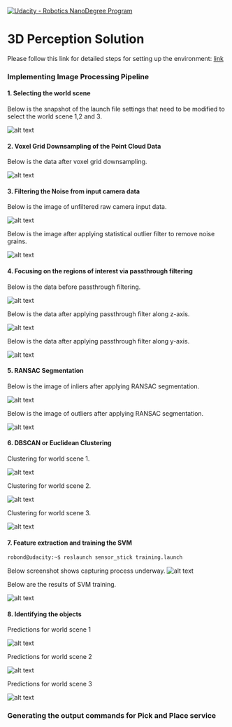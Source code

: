 [//]: # (Image References)
[selecting_the_scene]: ./images/selecting_the_scene.png
[unfiltered_input_data]: ./images/unfiltered_input_data.png
[filtered_input_data]: ./images/filtered_input_data.png
[voxel_filtered]: ./images/voxel_filtered_data.png
[before_passthrough]: ./images/before_passthrough_filter.png
[after_z_passthrough]: ./images/after_passthrough_z_axis.png
[after_y_passthrough]: ./images/after_passthrough_y_axis.png
[ransac_inlier]: ./images/ransac_inlier.png
[ransac_outlier]: ./images/ransac_outlier.png
[segmentation_and_clustering_1]: ./images/segmentation_and_clustering_1.png
[segmentation_and_clustering_2]: ./images/segmentation_and_clustering_2.png
[segmentation_and_clustering_3]: ./images/segmentation_and_clustering_3.png
[capturing_features]: ./images/capturing_features.jpg
[training_results]: ./images/training_results.png
[prediction_1]: ./images/prediction_1.png
[prediction_2]: ./images/prediction_2.png
[prediction_3]: ./images/prediction_3.png

[![Udacity - Robotics NanoDegree Program](https://s3-us-west-1.amazonaws.com/udacity-robotics/Extra+Images/RoboND_flag.png)](https://www.udacity.com/robotics)
# 3D Perception Solution
Please follow this link for detailed steps for setting up the environment: [link](https://github.com/udacity/RoboND-Perception-Project/blob/master/README.md)

### Implementing Image Processing Pipeline
#### 1. Selecting the world scene
Below is the snapshot of the launch file settings that need to be modified to select the world scene 1,2 and 3.

![alt text][selecting_the_scene]

#### 2. Voxel Grid Downsampling of the Point Cloud Data
Below is the data after voxel grid downsampling.

![alt text][voxel_filtered]
#### 3. Filtering the Noise from input camera data
Below is the image of unfiltered raw camera input data.

![alt text][unfiltered_input_data]

Below is the image after applying statistical outlier filter to remove noise grains.

![alt text][filtered_input_data]

#### 4. Focusing on the regions of interest via passthrough filtering
Below is the data before passthrough filtering.

![alt text][before_passthrough]

Below is the data after applying passthrough filter along z-axis.

![alt text][after_z_passthrough]

Below is the data after applying passthrough filter along y-axis.

![alt text][after_y_passthrough]

#### 5. RANSAC Segmentation
Below is the image of inliers after applying RANSAC segmentation.

![alt text][ransac_inlier]

Below is the image of outliers after applying RANSAC segmentation.

![alt text][ransac_outlier]

#### 6. DBSCAN or Euclidean Clustering
Clustering for world scene 1.

![alt text][segmentation_and_clustering_1]

Clustering for world scene 2.

![alt text][segmentation_and_clustering_2]

Clustering for world scene 3.

![alt text][segmentation_and_clustering_3]

#### 7. Feature extraction and training the SVM
```bash
robond@udacity:~$ roslaunch sensor_stick training.launch
```

Below screenshot shows capturing process underway.
![alt text][capturing_features]

Below are the results of SVM training.

![alt text][training_results]

#### 8. Identifying the objects
Predictions for world scene 1

![alt text][prediction_1]

Predictions for world scene 2

![alt text][prediction_2]

Predictions for world scene 3

![alt text][prediction_3]

### Generating the output commands for Pick and Place service
